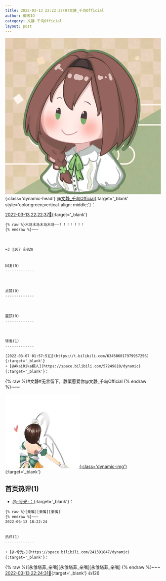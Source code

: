 ```yaml
---
title: 2022-03-13 22:22:37(0)文静_千鸟Official
author: 御坂IO
category: 文静_千鸟Official
layout: post
---
```


![img](/images/ac7482ed1b9a7f203dc68c0c4a77c488a27b108a.jpg){:class='dynamic-head'}
[@文静_千鸟Official](https://space.bilibili.com/667526012/dynamic){:target='_blank' style='color:green;vertical-align: middle;'}：

[2022-03-13 22:22:37🔗](https://t.bilibili.com/637128148992917528){:target='_blank'}

~~~
{% raw %}木马木马木马木马——！！！！！！！
{% endraw %}~~~



↪️3 💬167 👍828


回复(0)
-------------



点赞(0)
-------------



置顶(0)
-------------



转发(1)
-------------

[2022-03-07 01:57:51🔗](https://t.bilibili.com/634586017979957256){:target='_blank'}
+ [@AkaiRika桐人](https://space.bilibili.com/57249810/dynamic){:target='_blank'}：
~~~
{% raw %}#文静#无言留下，静栗惹爱你@文静_千鸟Official 
{% endraw %}~~~


[![img](/images/735bc5c8165da153078eda1d5bf4bef3f047de70.gif){:class='dynamic-img'}](/images/735bc5c8165da153078eda1d5bf4bef3f047de70.gif){:target='_blank'}




首页热评(1)
-------------

+ [@-兮光-：](https://space.bilibili.com/241391847/dynamic){:target='_blank'}：
~~~
{% raw %}[亲嘴][亲嘴][亲嘴]
{% endraw %}~~~
2022-06-13 18:22:24


热评(1)
-------------

+ [@-兮光-](https://space.bilibili.com/241391847/dynamic){:target='_blank'}：
~~~
{% raw %}[永雏塔菲_亲嘴][永雏塔菲_亲嘴][永雏塔菲_亲嘴]
{% endraw %}~~~
[2022-03-13 22:24:31🔗](https://t.bilibili.com/637128148992917528#reply105391599952){:target='_blank'} 👍126


